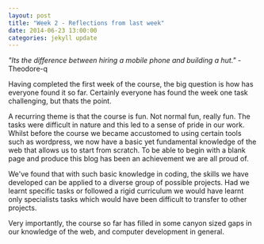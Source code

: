 ```yaml
---
layout: post
title: "Week 2 - Reflections from last week"
date: 2014-06-23 13:00:00
categories: jekyll update
---
```

<i>"Its the difference between hiring a mobile phone and building a hut."</i> - Theodore-q

Having completed the first week of the course, the big question is how has everyone found it so far. Certainly everyone has found the week one task challenging, but thats the point. 

A recurring theme is that the course is fun. Not normal fun, really fun. The tasks were difficult in nature and this led to a sense of pride in our work. Whilst before the course we became accustomed to using certain tools such as wordpress, we now have a basic yet fundamental knowledge of the web that allows us to start from scratch. To be able to begin with a blank page and produce this blog has been an achievement we are all proud of.

We've found that with such basic knowledge in coding, the skills we have developed can be applied to a diverse group of possible projects. Had we learnt specific tasks or followed a rigid curriculum we would have learnt only specialists tasks which would have been difficult to transfer to other projects. 

Very importantly, the course so far has filled in some canyon sized gaps in our knowledge of the web, and computer development in general.

